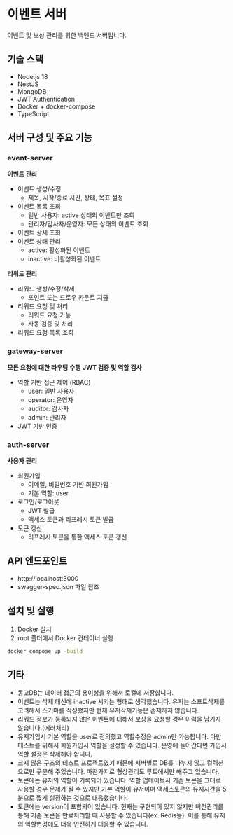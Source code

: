 # 이벤트 서버

이벤트 및 보상 관리를 위한 백엔드 서버입니다.

## 기술 스택

- Node.js 18
- NestJS
- MongoDB
- JWT Authentication
- Docker + docker-compose
- TypeScript

## 서버 구성 및 주요 기능

### event-server
**이벤트 관리**
- 이벤트 생성/수정
  - 제목, 시작/종료 시간, 상태, 목표 설정
- 이벤트 목록 조회
  - 일반 사용자: active 상태의 이벤트만 조회
  - 관리자/감사자/운영자: 모든 상태의 이벤트 조회
- 이벤트 상세 조회
- 이벤트 상태 관리
  - active: 활성화된 이벤트
  - inactive: 비활성화된 이벤트

**리워드 관리**
- 리워드 생성/수정/삭제
  - 포인트 또는 드로우 카운트 지급
- 리워드 요청 및 처리
  - 리워드 요청 가능
  - 자동 검증 및 처리
- 리워드 요청 목록 조회

### gateway-server
**모든 요청에 대한 라우팅 수행**
**JWT 검증 및 역할 검사**
- 역할 기반 접근 제어 (RBAC)
  - user: 일반 사용자
  - operator: 운영자
  - auditor: 감사자
  - admin: 관리자
- JWT 기반 인증

### auth-server
**사용자 관리**
- 회원가입
  - 이메일, 비밀번호 기반 회원가입
  - 기본 역할: user
- 로그인/로그아웃
  - JWT 발급
  - 액세스 토큰과 리프레시 토큰 발급
- 토큰 갱신
  - 리프레시 토큰을 통한 액세스 토큰 갱신




## API 엔드포인트

- http://localhost:3000
- swagger-spec.json 파일 참조

## 설치 및 실행

1. Docker 설치
2. root 폴더에서 Docker 컨테이너 실행
```bash
docker compose up -build
```

## 기타

- 몽고DB는 데이터 접근의 용이성을 위해서 로컬에 저장합니다.
- 이벤트는 삭제 대신에 inactive 시키는 형태로 생각했습니다. 유저는 소프트삭제를 고려해서 스키마를 작성했지만 현재 유저삭제기능은 존재하지 않습니다.
- 리워드 정보가 등록되지 않은 이벤트에 대해서 보상을 요청할 경우 이력을 남기지 않습니다.(에러처리)
- 유저가입시 기본 역할을 user로 정의했고 역할수정은 admin만 가능합니다. 다만 테스트를 위해서 회원가입시 역할을 설정할 수 있습니다. 운영에 들어간다면 가입시 역할 설정은 삭제해야 합니다.
- 크지 않은 구조의 테스트 프로젝트였기 때문에 서버별로 DB를 나누지 않고 컬렉션으로만 구분해 주었습니다. 마찬가지로 형상관리도 루트에서만 해주고 있습니다.
- 토큰에는 유저의 역할이 기록되어 있습니다. 역할 업데이트시 기존 토큰을 그대로 사용할 경우 문제가 될 수 있지만 기본 역할이 유저이며 액세스토큰의 유지시간을 5분으로 짧게 설정하는 것으로 대응했습니다.
- 토큰에는 version이 포함되어 있습니다. 현재는 구현되어 있지 않지만 버전관리를 통해 기존 토큰을 만료처리할 때 사용할 수 있습니다(ex. Redis등). 이를 통해 유저의 역할변경에도 더욱 안전하게 대응할 수 있습니다.